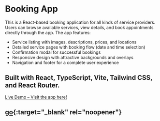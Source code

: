 # Booking App

This is a React-based booking application for all kinds of service providers. Users can browse available services, view details, and book appointments directly through the app. The app features:

- Service listing with images, descriptions, prices, and locations
- Detailed service pages with booking flow (date and time selection)
- Confirmation modal for successful bookings
- Responsive design with attractive backgrounds and overlays
- Navigation and footer for a complete user experience

Built with React, TypeScript, Vite, Tailwind CSS, and React Router.
---

<a href="https://sparkling-bonbon-d2f009.netlify.app/" target="_blank" rel="noopener noreferrer">Live Demo – Visit the app here!</a>

[go](https://sparkling-bonbon-d2f009.netlify.app/){:target="_blank" rel="noopener"}
---

